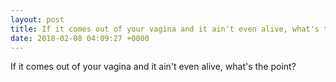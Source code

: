 ```yaml
---
layout: post
title: If it comes out of your vagina and it ain't even alive, what's the point?
date: 2018-02-08 04:09:27 +0000
---
```


If it comes out of your vagina and it ain't even alive, what's the point?

